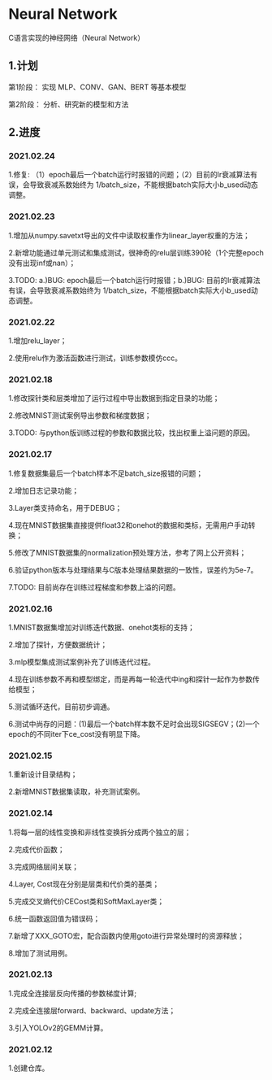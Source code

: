 # Neural Network

C语言实现的神经网络（Neural Network）

## 1.计划

第1阶段：
实现 MLP、CONV、GAN、BERT 等基本模型

第2阶段：
分析、研究新的模型和方法

## 2.进度

### 2021.02.24

1.修复: （1）epoch最后一个batch运行时报错的问题；（2）目前的lr衰减算法有误，会导致衰减系数始终为 1/batch_size，不能根据batch实际大小b_used动态调整。

### 2021.02.23
1.增加从numpy.savetxt导出的文件中读取权重作为linear_layer权重的方法；

2.新增功能通过单元测试和集成测试，很神奇的relu层训练390轮（1个完整epoch没有出现inf或nan）；

3.TODO: a.)BUG: epoch最后一个batch运行时报错；b.)BUG: 目前的lr衰减算法有误，会导致衰减系数始终为 1/batch_size，不能根据batch实际大小b_used动态调整。

### 2021.02.22
1.增加relu_layer；

2.使用relu作为激活函数进行测试，训练参数模仿ccc。

### 2021.02.18
1.修改探针类和层类增加了运行过程中导出数据到指定目录的功能；

2.修改MNIST测试案例导出参数和梯度数据；

3.TODO: 与python版训练过程的参数和数据比较，找出权重上溢问题的原因。

### 2021.02.17
1.修复数据集最后一个batch样本不足batch_size报错的问题；

2.增加日志记录功能；

3.Layer类支持命名，用于DEBUG；

4.现在MNIST数据集直接提供float32和onehot的数据和类标，无需用户手动转换；

5.修改了MNIST数据集的normalization预处理方法，参考了网上公开资料；

6.验证python版本与处理结果与C版本处理结果数据的一致性，误差约为5e-7。

7.TODO: 目前尚存在训练过程梯度和参数上溢的问题。

### 2021.02.16
1.MNIST数据集增加对训练迭代数据、onehot类标的支持；

2.增加了探针，方便数据统计；

3.mlp模型集成测试案例补充了训练迭代过程。

4.现在训练参数不再和模型绑定，而是再每一轮迭代中ing和探针一起作为参数传给模型；

5.测试循环迭代，目前初步调通。

6.测试中尚存的问题：(1)最后一个batch样本数不足时会出现SIGSEGV；(2)一个epoch的不同iter下ce_cost没有明显下降。

### 2021.02.15
1.重新设计目录结构；

2.新增MNIST数据集读取，补充测试案例。

### 2021.02.14
1.将每一层的线性变换和非线性变换拆分成两个独立的层；

2.完成代价函数；

3.完成网络层间关联；

4.Layer, Cost现在分别是层类和代价类的基类；

5.完成交叉熵代价CECost类和SoftMaxLayer类；

6.统一函数返回值为错误码；

7.新增了XXX_GOTO宏，配合函数内使用goto进行异常处理时的资源释放；

8.增加了测试用例。

### 2021.02.13
1.完成全连接层反向传播的参数梯度计算;

2.完成全连接层forward、backward、update方法；

3.引入YOLOv2的GEMM计算。

### 2021.02.12
1.创建仓库。
